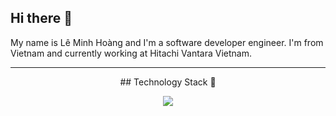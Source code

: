 <!-- [![MasterHead](https://github.com/hoangeiu/hoangeiu/blob/main/github.png)](https://github.com/hoangeiu) -->

## Hi there 👋

My name is Lê Minh Hoàng and I'm a software developer engineer. I'm from Vietnam and currently working at Hitachi Vantara Vietnam.

---

<p align="center">
## Technology Stack 👋
</p>

<!--
**hoangeiu/hoangeiu** is a ✨ _special_ ✨ repository because its `README.md` (this file) appears on your GitHub profile.

Here are some ideas to get you started:

- 🔭 I’m currently working on ...
- 🌱 I’m currently learning ...
- 👯 I’m looking to collaborate on ...
- 🤔 I’m looking for help with ...
- 💬 Ask me about ...
- 📫 How to reach me: ...
- 😄 Pronouns: ...
- ⚡ Fun fact: ...
-->
<p align="center">
  <a href="https://github.com/anuraghazra/github-readme-stats">
    <img align="center" src="https://github-readme-stats.vercel.app/api/top-langs/?username=hoangeiu&layout=compact" />
  </a>
</p>
  
<!-- [![Top Langs](https://github-readme-stats.vercel.app/api/top-langs/?username=hoangeiu&layout=compact)](https://github.com/anuraghazra/github-readme-stats) -->










